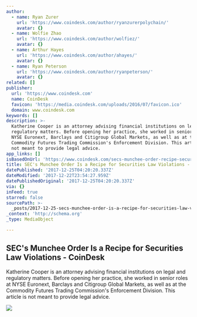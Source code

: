 ```yaml
---
author:
  - name: Ryan Zurer
    url: 'https://www.coindesk.com/author/ryanzurerpolychain/'
    avatar: {}
  - name: Wolfie Zhao
    url: 'https://www.coindesk.com/author/wolfiez/'
    avatar: {}
  - name: Arthur Hayes
    url: 'https://www.coindesk.com/author/ahayes/'
    avatar: {}
  - name: Ryan Peterson
    url: 'https://www.coindesk.com/author/ryanpeterson/'
    avatar: {}
related: []
publisher:
  url: 'https://www.coindesk.com'
  name: CoinDesk
  favicon: 'https://media.coindesk.com/uploads/2016/07/favicon.ico'
  domain: www.coindesk.com
keywords: []
description: >-
  Katherine Cooper is an attorney advising financial institutions on legal and
  regulatory matters. Before opening her practice, she worked in senior roles at
  NYSE Euronext, Barclays and Citigroup Global Markets, as well as at the
  Commodity Futures Trading Commission's Enforcement Division. This article is
  not meant to provide legal advice.
app_links: []
isBasedOnUrl: 'https://www.coindesk.com/secs-munchee-order-recipe-securities-law-violations/'
title: SEC's Munchee Order Is a Recipe for Securities Law Violations - CoinDesk
datePublished: '2017-12-25T04:20:20.337Z'
dateModified: '2017-12-22T23:54:27.959Z'
datePublishedOriginal: '2017-12-25T04:20:20.337Z'
via: {}
inFeed: true
starred: false
sourcePath: >-
  _posts/2017-12-25-secs-munchee-order-is-a-recipe-for-securities-law-violation.md
_context: 'http://schema.org'
_type: MediaObject

---
```

<article style=""><h1>SEC's Munchee Order Is a Recipe for Securities Law Violations - CoinDesk</h1><p>Katherine Cooper is an attorney advising financial institutions on legal and regulatory matters. Before opening her practice, she worked in senior roles at NYSE Euronext, Barclays and Citigroup Global Markets, as well as at the Commodity Futures Trading Commission's Enforcement Division. This article is not meant to provide legal advice.</p><img src="https://media.coindesk.com/uploads/2014/06/shutterstock_107488958.jpg" /></article>